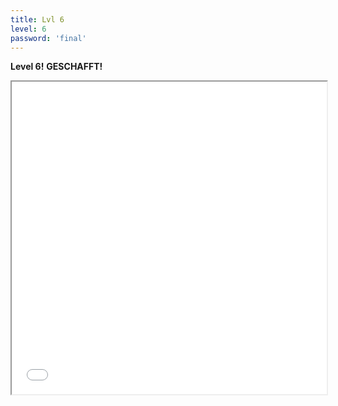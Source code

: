 ```yaml
---
title: Lvl 6
level: 6
password: 'final'
---
```

**Level 6!**
**GESCHAFFT!**
<iframe src='/Level6.png' width='100%' height='500px'>

**Schön das du dabei warst :)**
